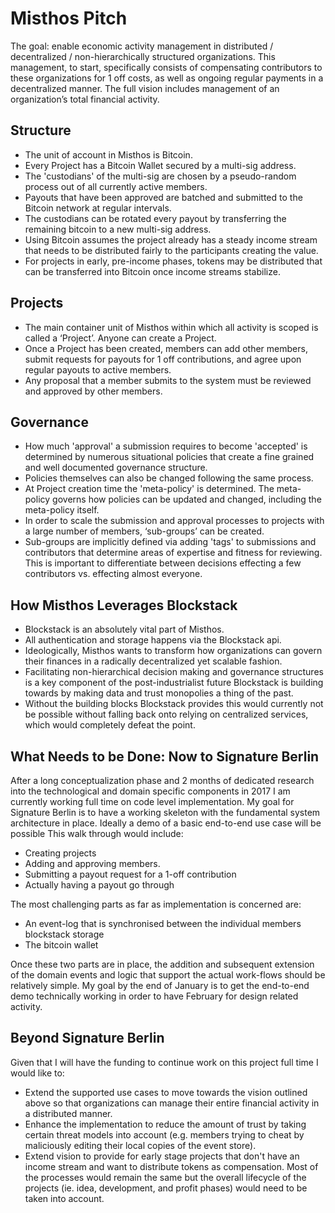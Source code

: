 # Misthos Pitch
The goal: enable economic activity management in distributed / decentralized / non-hierarchically structured organizations.  This management, to start, specifically consists of compensating contributors to these organizations for 1 off costs, as well as ongoing regular payments in a decentralized manner.  The full vision includes management of an organization’s total financial activity.

## Structure

- The unit of account in Misthos is Bitcoin.
- Every Project has a Bitcoin Wallet secured by a multi-sig address.
- The 'custodians' of the multi-sig are chosen by a pseudo-random process out of all currently active members.
- Payouts that have been approved are batched and submitted to the Bitcoin network at regular intervals.
- The custodians can be rotated every payout by transferring the remaining bitcoin to a new multi-sig address.
- Using Bitcoin assumes the project already has a steady income stream that needs to be distributed fairly to the participants creating the value.
- For projects in early, pre-income phases, tokens may be distributed that can be transferred into Bitcoin once income streams stabilize.

## Projects

- The main container unit of Misthos within which all activity is scoped is called a ‘Project’. Anyone can create a Project.
- Once a Project has been created, members can add other members, submit requests for payouts for 1 off contributions, and agree upon regular payouts to active members.
- Any proposal that a member submits to the system must be reviewed and approved by other members.

## Governance

- How much 'approval' a submission requires to become 'accepted' is determined by numerous situational policies that create a fine grained and well documented governance structure.   
- Policies themselves can also be changed following the same process.
- At Project creation time the 'meta-policy' is determined.  The meta-policy governs how policies can be updated and changed, including the meta-policy itself.
- In order to scale the submission and approval processes to projects with a large number of members, ‘sub-groups’ can be created.
- Sub-groups are implicitly defined via adding 'tags' to submissions and contributors that determine areas of expertise and fitness for reviewing.  This is important to differentiate between decisions effecting a few contributors vs. effecting almost everyone.

## How Misthos Leverages Blockstack

- Blockstack is an absolutely vital part of Misthos.
- All authentication and storage happens via the Blockstack api.
- Ideologically, Misthos wants to transform how organizations can govern their finances in a radically decentralized yet scalable fashion.
- Facilitating non-hierarchical decision making and governance structures is a key component of the post-industrialist future Blockstack is building towards by making data and trust monopolies a thing of the past.
- Without the building blocks Blockstack provides this would currently not be possible without falling back onto relying on centralized services, which would completely defeat the point.

## What Needs to be Done: Now to Signature Berlin

After a long conceptualization phase and 2 months of dedicated research into the technological and domain specific components in 2017 I am currently working full time on code level implementation.
My goal for Signature Berlin is to have a working skeleton with the fundamental system architecture in place.  Ideally a demo of a basic end-to-end use case will be possible
This walk through would include:
  
- Creating projects
- Adding and approving members.
- Submitting a payout request for a 1-off contribution
- Actually having a payout go through

The most challenging parts as far as implementation is concerned are:

- An event-log that is synchronised between the individual members blockstack storage
- The bitcoin wallet

Once these two parts are in place, the addition and subsequent extension of the domain events and logic that support the actual work-flows should be relatively simple.
My goal by the end of January is to get the end-to-end demo technically working in order to have February for design related activity.

## Beyond Signature Berlin

Given that I will have the funding to continue work on this project full time I would like to:

- Extend the supported use cases to move towards the vision outlined above so that organizations can manage their entire financial activity in a distributed manner.
- Enhance the implementation to reduce the amount of trust by taking certain threat models into account (e.g. members trying to cheat by maliciously editing their local copies of the event store).
- Extend vision to provide for early stage projects that don't have an income stream and want to distribute tokens as compensation.
  Most of the processes would remain the same but the overall lifecycle of the projects (ie. idea, development, and profit phases) would need to be taken into account.

